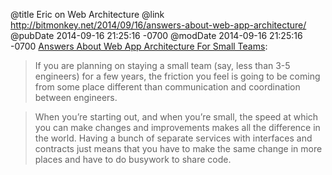 @title Eric on Web Architecture
@link http://bitmonkey.net/2014/09/16/answers-about-web-app-architecture/
@pubDate 2014-09-16 21:25:16 -0700
@modDate 2014-09-16 21:25:16 -0700
<a href="http://bitmonkey.net/2014/09/16/answers-about-web-app-architecture/">Answers About Web App Architecture For Small Teams</a>:

>If you are planning on staying a small team (say, less than 3-5 engineers) for a few years, the friction you feel is going to be coming from some place different than communication and coordination between engineers.

>When you’re starting out, and when you’re small, the speed at which you can make changes and improvements makes all the difference in the world. Having a bunch of separate services with interfaces and contracts just means that you have to make the same change in more places and have to do busywork to share code.

